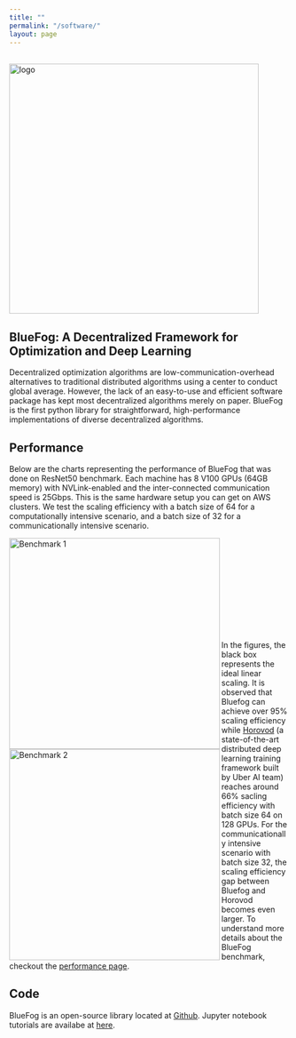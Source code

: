 ```yaml
---
title: ""
permalink: "/software/"
layout: page
---
```

 

<!-- [[Github]](https://github.com/Bluefog-Lib/bluefog) -->

&emsp;&emsp;&emsp;&emsp;&emsp;&emsp;&emsp;&emsp;&emsp;&emsp;&emsp;&emsp;&emsp;&emsp;&emsp;&emsp;&emsp; <img src="https://user-images.githubusercontent.com/65107588/82258821-62d66b80-990f-11ea-9393-bf5456af67e6.png" alt="logo" align="center" width="450"/>

## BlueFog: A Decentralized Framework for Optimization and Deep Learning 


Decentralized optimization algorithms are low-communication-overhead alternatives to traditional distributed algorithms using a center to conduct global average. However, the lack of an easy-to-use and efficient software package has kept most decentralized algorithms merely on paper. BlueFog is the first python library for straightforward, high-performance implementations of diverse decentralized algorithms. 

Performance
-----------

Below are the charts representing the performance of BlueFog that was done on ResNet50 benchmark. Each machine has 8 V100 GPUs (64GB memory) with NVLink-enabled and the inter-connected communication speed is 25Gbps. This is the same hardware setup you can get on AWS clusters. We test the scaling efficiency with a batch size of 64 for a computationally intensive scenario, and a batch size of 32 for a communicationally intensive scenario.

<img src="https://user-images.githubusercontent.com/16711681/98315290-bce5ee80-1f8c-11eb-931f-297a99d958ed.png" alt="Benchmark 1" align="left" width="380"/> 
<img src="https://user-images.githubusercontent.com/16711681/98315305-c2433900-1f8c-11eb-91b8-1b17f31dce68.png" alt="Benchmark 2" align="left" width="380"/>

<br><br><br><br><br><br><br><br><br><br>


In the figures, the black box represents the ideal linear scaling. It is observed that Bluefog can achieve over 95% scaling efficiency while [Horovod](https://github.com/horovod/horovod) (a state-of-the-art distributed deep learning training framework built by Uber AI team) reaches around 66% sacling efficiency with batch size 64 on 128 GPUs. For the communicationally intensive scenario with batch size 32, the scaling efficiency gap between Bluefog and Horovod becomes even larger. To 
understand more details about the BlueFog benchmark, checkout the [performance page](https://bluefog-lib.github.io/bluefog/performance.html).

## Code

BlueFog is an open-source library located at [Github](https://github.com/Bluefog-Lib/bluefog). Jupyter notebook tutorials are availabe at [here](https://github.com/Bluefog-Lib/bluefog-tutorial).

<!-- It is open source at \url{https://github.com/Bluefog-Lib}. BlueFog was invited to give keynote lectures in the US East Coast Optimization Meeting 2021 and China Symposium on Machine Learning 2020.  -->
